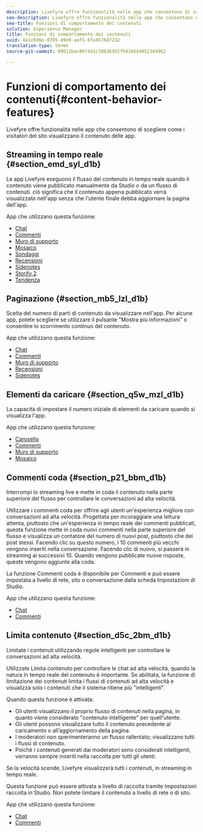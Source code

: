 ```yaml
---
description: Livefyre offre funzionalità nelle app che consentono di scegliere come i visitatori del sito visualizzano il contenuto delle app.
seo-description: Livefyre offre funzionalità nelle app che consentono di scegliere come i visitatori del sito visualizzano il contenuto delle app.
seo-title: Funzioni di comportamento dei contenuti
solution: Experience Manager
title: Funzioni di comportamento dei contenuti
uuid: 4a1c6d6e-8785-49e8-aaf5-6fa4576d7232
translation-type: tm+mt
source-git-commit: 09011bac06f4a1c39836455f9d16654952184962

---
```



# Funzioni di comportamento dei contenuti{#content-behavior-features}

Livefyre offre funzionalità nelle app che consentono di scegliere come i visitatori del sito visualizzano il contenuto delle app.

## Streaming in tempo reale {#section_emd_syl_d1b}

Le app Livefyre eseguono il flusso del contenuto in tempo reale quando il contenuto viene pubblicato manualmente da Studio o da un flusso di contenuti. ciò significa che il contenuto appena pubblicato verrà visualizzato nell'app senza che l'utente finale debba aggiornare la pagina dell'app.

App che utilizzano questa funzione:

* [Chat](/help/using/c-about-apps/c-chat-app/c-chat-app.md#c_chat_app)
* [Commenti](/help/using/c-about-apps/c-comments/c-comments.md)
* [Muro di supporto](/help/using/c-about-apps/c-media-wall-app/c-media-wall-app.md#c_media_wall_app)
* [Mosaico](/help/using/c-about-apps/c-mosaic-app/c-mosaic-app.md#c_mosaic_app)
* [Sondaggi](/help/using/c-about-apps/c-polls-app/c-polls-app.md#c_polls_app)
* [Recensioni](/help/using/c-about-apps/c-reviews-app/c-reviews-app.md#c_reviews_app)
* [Sidenotes](/help/using/c-about-apps/c-sidenotes-app/c-sidenotes-app.md#c_sidenotes_app)
* [Storify 2](/help/using/c-about-apps/c-storify2/c-storify2.md#c_storify2)
* [Tendenza](/help/using/c-about-apps/c-trending-app/c-trending-app.md#c_trending_app)

## Paginazione {#section_mb5_lzl_d1b}

Scelta del numero di parti di contenuto da visualizzare nell'app. Per alcune app, potete scegliere se utilizzare il pulsante "Mostra più informazioni" o consentire lo scorrimento continuo del contenuto.

App che utilizzano questa funzione:

* [Chat](/help/using/c-about-apps/c-chat-app/c-chat-app.md#c_chat_app)
* [Commenti](/help/using/c-about-apps/c-comments/c-comments.md)
* [Muro di supporto](/help/using/c-about-apps/c-media-wall-app/c-media-wall-app.md#c_media_wall_app)
* [Recensioni](/help/using/c-about-apps/c-reviews-app/c-reviews-app.md#c_reviews_app)
* [Sidenotes](/help/using/c-about-apps/c-sidenotes-app/c-sidenotes-app.md#c_sidenotes_app)

## Elementi da caricare {#section_q5w_mzl_d1b}

La capacità di impostare il numero iniziale di elementi da caricare quando si visualizza l'app.

App che utilizzano questa funzione:

* [Carosello](/help/using/c-about-apps/c-carousel-app/c-carousel-app.md#c_carousel_app)
* [Commenti](/help/using/c-about-apps/c-comments/c-comments.md)
* [Muro di supporto](/help/using/c-about-apps/c-media-wall-app/c-media-wall-app.md#c_media_wall_app)
* [Mosaico](/help/using/c-about-apps/c-mosaic-app/c-mosaic-app.md#c_mosaic_app)

## Commenti coda {#section_p21_bbm_d1b}

Interrompi lo streaming live e mette in coda il contenuto nella parte superiore del flusso per controllare le conversazioni ad alta velocità.

Utilizzare i commenti coda per offrire agli utenti un'esperienza migliore con conversazioni ad alta velocità. Progettata per incoraggiare una lettura attenta, piuttosto che un'esperienza in tempo reale dei commenti pubblicati, questa funzione mette in coda nuovi commenti nella parte superiore del flusso e visualizza un contatore del numero di nuovi post, piuttosto che dei post stessi. Facendo clic su questo numero, i 10 commenti più vecchi vengono inseriti nella conversazione. Facendo clic di nuovo, si passerà in streaming ai successivi 10. Quando vengono pubblicate nuove risposte, queste vengono aggiunte alla coda.

La funzione Commenti coda è disponibile per Commenti e può essere impostata a livello di rete, sito o conversazione dalla scheda Impostazioni di Studio.

App che utilizzano questa funzione:

* [Chat](/help/using/c-about-apps/c-chat-app/c-chat-app.md#c_chat_app)
* [Commenti](/help/using/c-about-apps/c-comments/c-comments.md)

## Limita contenuto {#section_d5c_2bm_d1b}

Limitate i contenuti utilizzando regole intelligenti per controllare le conversazioni ad alta velocità.

Utilizzate Limita contenuto per controllare le chat ad alta velocità, quando la natura in tempo reale del contenuto è importante. Se abilitata, la funzione di limitazione dei contenuti limita i flussi di contenuti ad alta velocità e visualizza solo i contenuti che il sistema ritiene più "intelligenti".

Quando questa funzione è attivata:

* Gli utenti visualizzano il proprio flusso di contenuti nella pagina, in quanto viene considerato "contenuto intelligente" per quell'utente.
* Gli utenti possono visualizzare tutto il contenuto precedente al caricamento o all’aggiornamento della pagina.
* I moderatori non sperimenteranno un flusso rallentato; visualizzano tutti i flussi di contenuto.
* Poiché i contenuti generati dai moderatori sono considerati intelligenti, verranno sempre inseriti nella raccolta per tutti gli utenti.

Se la velocità scende, Livefyre visualizzerà tutti i contenuti, in streaming in tempo reale.

Questa funzione può essere attivata a livello di raccolta tramite Impostazioni raccolta in Studio. Non potete limitare il contenuto a livello di rete o di sito.

App che utilizzano questa funzione:

* [Chat](/help/using/c-about-apps/c-chat-app/c-chat-app.md#c_chat_app)
* [Commenti](/help/using/c-about-apps/c-comments/c-comments.md)

